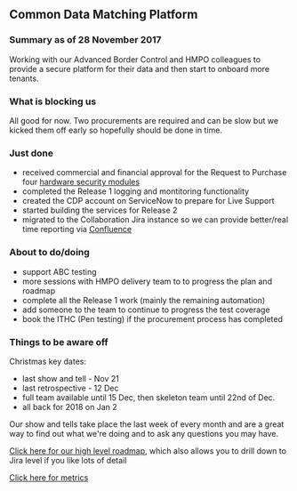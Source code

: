 ## Common Data Matching Platform

### Summary as of 28 November 2017
Working with our Advanced Border Control and HMPO colleagues to provide a secure platform for their data and then start to onboard more tenants.

### What is blocking us
All good for now. Two procurements are required and can be slow but we kicked them off early so hopefully should be done in time.

### Just done
- received commercial and financial approval for the Request to Purchase four [hardware security modules](https://hsm.utimaco.com/products/general-purpose-hsm/securityserver-se-gen2/)
- completed the Release 1 logging and montitoring functionality
- created the CDP account on ServiceNow to prepare for Live Support
- started building the services for Release 2
- migrated to the Collaboration Jira instance so we can provide better/real time reporting via [Confluence](https://collaboration.homeoffice.gov.uk/display/CDP/Reporting+Dashboard)

### About to do/doing
- support ABC testing
- more sessions with HMPO delivery team to to progress the plan and roadmap
- complete all the Release 1 work (mainly the remaining automation)
- add someone to the team to continue to progress the test coverage
- book the ITHC (Pen testing) if the procurement process has completed

### Things to be aware off
Christmas key dates:
- last show and tell - Nov 21
- last retrospective - 12 Dec
- full team available until 15 Dec, then skeleton team until 22nd of Dec.
- all back for 2018 on Jan 2

Our show and tells take place the last week of every month and are a great way to find out what we're doing and to ask any questions you may have.

[Click here for our high level roadmap](https://collaboration.homeoffice.gov.uk/display/CDP/A.+Roadmap), which also allows you to drill down to Jira level if you like lots of detail

[Click here for metrics](metrics.html)
